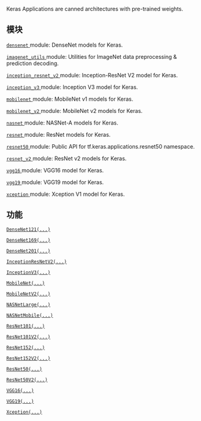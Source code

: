 Keras Applications are canned architectures with pre-trained weights.

## 模块
[ `densenet` ](https://tensorflow.google.cn/api_docs/python/tf/compat/v2/keras/applications/densenet) module: DenseNet models for Keras.

[ `imagenet_utils` ](https://tensorflow.google.cn/api_docs/python/tf/compat/v2/keras/applications/imagenet_utils) module: Utilities for ImageNet data preprocessing &amp; prediction decoding.

[ `inception_resnet_v2` ](https://tensorflow.google.cn/api_docs/python/tf/compat/v2/keras/applications/inception_resnet_v2) module: Inception-ResNet V2 model for Keras.

[ `inception_v3` ](https://tensorflow.google.cn/api_docs/python/tf/compat/v2/keras/applications/inception_v3) module: Inception V3 model for Keras.

[ `mobilenet` ](https://tensorflow.google.cn/api_docs/python/tf/compat/v2/keras/applications/mobilenet) module: MobileNet v1 models for Keras.

[ `mobilenet_v2` ](https://tensorflow.google.cn/api_docs/python/tf/compat/v2/keras/applications/mobilenet_v2) module: MobileNet v2 models for Keras.

[ `nasnet` ](https://tensorflow.google.cn/api_docs/python/tf/compat/v2/keras/applications/nasnet) module: NASNet-A models for Keras.

[ `resnet` ](https://tensorflow.google.cn/api_docs/python/tf/compat/v2/keras/applications/resnet) module: ResNet models for Keras.

[ `resnet50` ](https://tensorflow.google.cn/api_docs/python/tf/compat/v2/keras/applications/resnet50) module: Public API for tf.keras.applications.resnet50 namespace.

[ `resnet_v2` ](https://tensorflow.google.cn/api_docs/python/tf/compat/v2/keras/applications/resnet_v2) module: ResNet v2 models for Keras.

[ `vgg16` ](https://tensorflow.google.cn/api_docs/python/tf/compat/v2/keras/applications/vgg16) module: VGG16 model for Keras.

[ `vgg19` ](https://tensorflow.google.cn/api_docs/python/tf/compat/v2/keras/applications/vgg19) module: VGG19 model for Keras.

[ `xception` ](https://tensorflow.google.cn/api_docs/python/tf/compat/v2/keras/applications/xception) module: Xception V1 model for Keras.

## 功能
[ `DenseNet121(...)` ](https://tensorflow.google.cn/api_docs/python/tf/keras/applications/DenseNet121)

[ `DenseNet169(...)` ](https://tensorflow.google.cn/api_docs/python/tf/keras/applications/DenseNet169)

[ `DenseNet201(...)` ](https://tensorflow.google.cn/api_docs/python/tf/keras/applications/DenseNet201)

[ `InceptionResNetV2(...)` ](https://tensorflow.google.cn/api_docs/python/tf/keras/applications/InceptionResNetV2)

[ `InceptionV3(...)` ](https://tensorflow.google.cn/api_docs/python/tf/keras/applications/InceptionV3)

[ `MobileNet(...)` ](https://tensorflow.google.cn/api_docs/python/tf/keras/applications/MobileNet)

[ `MobileNetV2(...)` ](https://tensorflow.google.cn/api_docs/python/tf/keras/applications/MobileNetV2)

[ `NASNetLarge(...)` ](https://tensorflow.google.cn/api_docs/python/tf/keras/applications/NASNetLarge)

[ `NASNetMobile(...)` ](https://tensorflow.google.cn/api_docs/python/tf/keras/applications/NASNetMobile)

[ `ResNet101(...)` ](https://tensorflow.google.cn/api_docs/python/tf/keras/applications/ResNet101)

[ `ResNet101V2(...)` ](https://tensorflow.google.cn/api_docs/python/tf/keras/applications/ResNet101V2)

[ `ResNet152(...)` ](https://tensorflow.google.cn/api_docs/python/tf/keras/applications/ResNet152)

[ `ResNet152V2(...)` ](https://tensorflow.google.cn/api_docs/python/tf/keras/applications/ResNet152V2)

[ `ResNet50(...)` ](https://tensorflow.google.cn/api_docs/python/tf/keras/applications/ResNet50)

[ `ResNet50V2(...)` ](https://tensorflow.google.cn/api_docs/python/tf/keras/applications/ResNet50V2)

[ `VGG16(...)` ](https://tensorflow.google.cn/api_docs/python/tf/keras/applications/VGG16)

[ `VGG19(...)` ](https://tensorflow.google.cn/api_docs/python/tf/keras/applications/VGG19)

[ `Xception(...)` ](https://tensorflow.google.cn/api_docs/python/tf/keras/applications/Xception)

